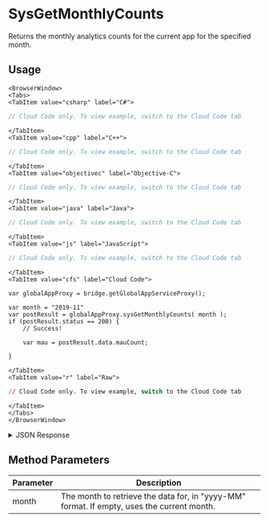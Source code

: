 # SysGetMonthlyCounts

Returns the monthly analytics counts for the current app for the specified month.

<PartialServop service_name="globalApp" operation_name="SYS_GET_MONTHLY_COUNTS" />

## Usage

```mdx-code-block
<BrowserWindow>
<Tabs>
<TabItem value="csharp" label="C#">
```

```csharp
// Cloud Code only. To view example, switch to the Cloud Code tab
```

```mdx-code-block
</TabItem>
<TabItem value="cpp" label="C++">
```

```cpp
// Cloud Code only. To view example, switch to the Cloud Code tab
```

```mdx-code-block
</TabItem>
<TabItem value="objectivec" label="Objective-C">
```

```objectivec
// Cloud Code only. To view example, switch to the Cloud Code tab
```

```mdx-code-block
</TabItem>
<TabItem value="java" label="Java">
```

```java
// Cloud Code only. To view example, switch to the Cloud Code tab
```

```mdx-code-block
</TabItem>
<TabItem value="js" label="JavaScript">
```

```javascript
// Cloud Code only. To view example, switch to the Cloud Code tab
```

```mdx-code-block
</TabItem>
<TabItem value="cfs" label="Cloud Code">
```

```cfscript
var globalAppProxy = bridge.getGlobalAppServiceProxy();

var month = "2019-11"
var postResult = globalAppProxy.sysGetMonthlyCounts( month );
if (postResult.status == 200) {
    // Success!

    var mau = postResult.data.mauCount;

}
```

```mdx-code-block
</TabItem>
<TabItem value="r" label="Raw">
```

```r
// Cloud Code only. To view example, switch to the Cloud Code tab
```

```mdx-code-block
</TabItem>
</Tabs>
</BrowserWindow>
```

<details>
<summary>JSON Response</summary>

```json
{
    "status": 200,
    "data": {
        "monthDate": "2019-11",
        "sessionCount": 7,
        "sessionCountPlatform": {
            "IOS": 7
        },
        "sessionCountLibrary": {
            "APIExplorer": 7
        },
        "sessionCountLibraryVersion": {
            "4_3_0": 7
        },
        "dauCount": 3,
        "dauCountPlatform": {
            "IOS": 3
        },
        "mauCount": 3,
        "mauCountPlatform": {
            "IOS": 3
        },
        "accountCreationCount": 2,
        "accountCreationCountPlatform": {
            "IOS": 2
        },
        "purchaseCount": 0,
        "purchaseCountPlatform": {},
        "purchasedCountItem": {},
        "revenue": 0,
        "revenuePlatform": {},
        "revenueItem": {},
        "apiCallCount": 68,
        "s2sCallCount": 0,
        "webhookCallCount": 0,
        "webCallCount": 0,
        "ccApiCallCount": 25,
        "dispV1CallCount": 0,
        "offboardEventCount": 0,
        "ccScriptInvokeCount": 17,
        "scheduledScriptCallCount": 0,
        "loginsOverLimitCount": 0,
        "emailsSentCount": 0,
        "bulkOpCount": 0,
        "unreadableRequestCount": 0,
        "unprocessedRequestCount": 0,
        "freePeerApiCallCount": 0,
        "hostedCost": null,
        "hostedHours": null,
        "dormant": {
            "billedDormantAccounts": 4,
            "aggregatedDormantAccounts": 28
        },
        "rtt": {},
        "notificationCount": 0,
        "notificationCountTemplateId": {},
        "notificationCountPromotionId": {},
        "kbDownloaded": 0,
        "kbStorage": 14,
        "kbStorageMax": 2,
        "kbStorageDays": 7,
        "billingNetAPICount": 26,
        "billingBulkOpsCount": 0,
        "billingTotalAPICount": 26,
        "billingFreeApiCalls": 25,
        "billingDiscountedAPICredit": 0,
        "billingTotalBilledToCustomer": 43
    }
}
```
</details>

## Method Parameters
Parameter | Description
--------- | -----------
month | The month to retrieve the data for, in "yyyy-MM" format. If empty, uses the current month.


